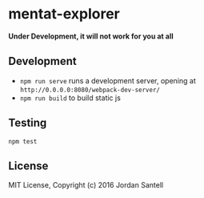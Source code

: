 # mentat-explorer

**Under Development, it will not work for you at all**

## Development

* `npm run serve` runs a development server, opening at `http://0.0.0.0:8080/webpack-dev-server/`
* `npm run build` to build static js

## Testing

`npm test`

## License

MIT License, Copyright (c) 2016 Jordan Santell

